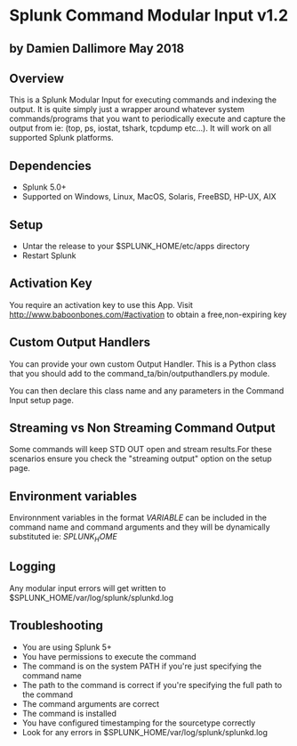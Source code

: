 # Splunk Command Modular Input v1.2
by Damien Dallimore
May 2018
----

## Overview

This is a Splunk Modular Input for executing commands and indexing the output.
It is quite simply just a wrapper around whatever system commands/programs that you want to periodically execute and capture the output from ie: (top, ps, iostat, tshark, tcpdump etc...). It will work on all supported Splunk platforms.

## Dependencies

* Splunk 5.0+
* Supported on Windows, Linux, MacOS, Solaris, FreeBSD, HP-UX, AIX

## Setup

* Untar the release to your $SPLUNK_HOME/etc/apps directory
* Restart Splunk

## Activation Key

You require an activation key to use this App. Visit http://www.baboonbones.com/#activation to obtain a free,non-expiring key

## Custom Output Handlers

You can provide your own custom Output Handler. This is a Python class that you should add to the 
command_ta/bin/outputhandlers.py module.

You can then declare this class name and any parameters in the Command Input setup page.

## Streaming vs Non Streaming Command Output

Some commands will keep STD OUT open and stream results.For these scenarios ensure you check the "streaming output" option on the setup page.

## Environment variables
Environnment variables in the format $VARIABLE$ can be included in the command name and command arguments and they will be dynamically substituted ie: $SPLUNK_HOME$

## Logging

Any modular input errors will get written to $SPLUNK_HOME/var/log/splunk/splunkd.log


## Troubleshooting

* You are using Splunk 5+
* You have permissions to execute the command
* The command is on the system PATH if you're just specifying the command name
* The path to the command is correct if you're specifying the full path to the command
* The command arguments are correct
* The command is installed
* You have configured timestamping for the sourcetype correctly
* Look for any errors in $SPLUNK_HOME/var/log/splunk/splunkd.log
